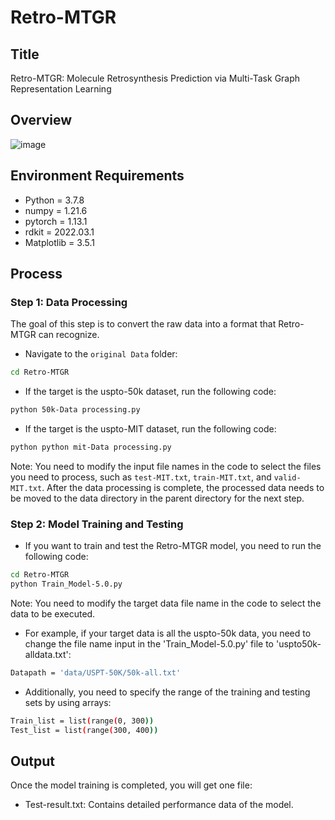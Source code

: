 # Retro-MTGR

## Title
Retro-MTGR: Molecule Retrosynthesis Prediction via Multi-Task Graph Representation Learning

## Overview

 ![image](https://github.com/zpczaizheli/Retro-MTGR/assets/47655168/ccc99491-49fc-4c5b-ad34-94a3c75bffb3)

## Environment Requirements
- Python = 3.7.8
- numpy = 1.21.6
- pytorch = 1.13.1
- rdkit = 2022.03.1
- Matplotlib = 3.5.1

## Process
### Step 1: Data Processing
The goal of this step is to convert the raw data into a format that Retro-MTGR can recognize.  
- Navigate to the `original Data` folder:
```bash
cd Retro-MTGR
```
- If the target is the uspto-50k dataset, run the following code:
```bash
python 50k-Data processing.py
```
- If the target is the uspto-MIT dataset, run the following code:
```bash
python python mit-Data processing.py
```
Note: You need to modify the input file names in the code to select the files you need to process, such as `test-MIT.txt`, `train-MIT.txt`, and `valid-MIT.txt`.
After the data processing is complete, the processed data needs to be moved to the data directory in the parent directory for the next step.

### Step 2: Model Training and Testing
- If you want to train and test the Retro-MTGR model, you need to run the following code:
```bash
cd Retro-MTGR
python Train_Model-5.0.py
```
Note: You need to modify the target data file name in the code to select the data to be executed.
- For example, if your target data is all the uspto-50k data, you need to change the file name input in the 'Train_Model-5.0.py' file to 'uspto50k-alldata.txt':
```bash
Datapath = 'data/USPT-50K/50k-all.txt'
```
- Additionally, you need to specify the range of the training and testing sets by using arrays:

```bash
Train_list = list(range(0, 300))
Test_list = list(range(300, 400))
```
## Output
Once the model training is completed, you will get one file:

- Test-result.txt: Contains detailed performance data of the model.



